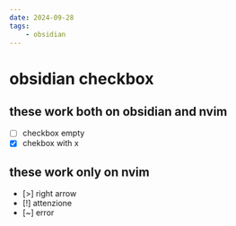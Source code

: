 ```yaml
---
date: 2024-09-28 
tags: 
    - obsidian
---
```


# obsidian checkbox

## these work both on obsidian and nvim
- [ ] checkbox empty
- [x] chekbox with x

## these work only on nvim
- [>] right arrow
- [!] attenzione
- [~] error
